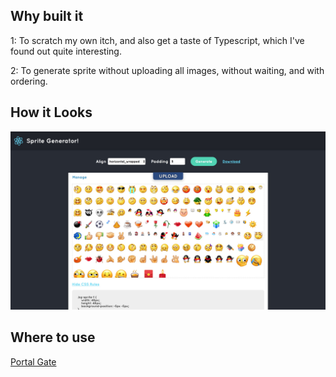 ## Why built it

1: To scratch my own itch, and also get a taste of Typescript, which I've found out quite interesting.

2: To generate sprite without uploading all images, without waiting, and with ordering.

## How it Looks

![Screen](./public/screenshot.jpg)

## Where to use

[Portal Gate](https://silentmaker.github.io/sprite-generator)
